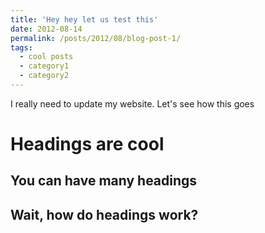 ```yaml
---
title: 'Hey hey let us test this'
date: 2012-08-14
permalink: /posts/2012/08/blog-post-1/
tags:
  - cool posts
  - category1
  - category2
---
```


I really need to update my website. Let's see how this goes

Headings are cool
======

You can have many headings
------

Wait, how do headings work?
------
